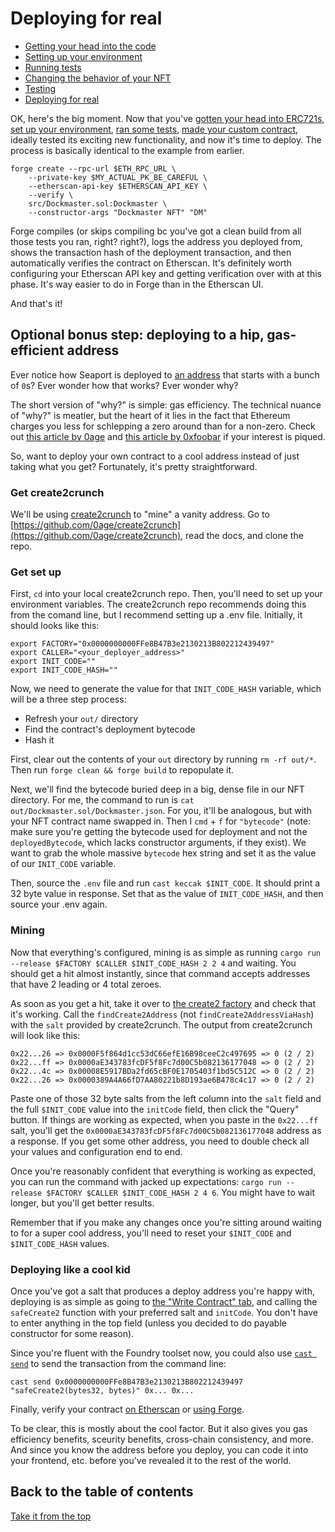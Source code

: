 # Deploying for real

- [Getting your head into the code](ERC721Concepts.md)
- [Setting up your environment](EnvironmentSetup.md)
- [Running tests](Testing.md)
- [Changing the behavior of your NFT](CustomNFTFunctionality.md)
- [Testing](Testing.md)
- [Deploying for real](Deploying.md)

OK, here's the big moment. Now that you've [gotten your head into ERC721s](ERC721Concepts.md), [set up your environment](EnvironmentSetup.md), [ran some tests](Testing.md), [made your custom contract](CustomNFTFunctionality.md), ideally tested its exciting new functionality, and now it's time to deploy. The process is basically identical to the example from earlier.

```
forge create --rpc-url $ETH_RPC_URL \
    --private-key $MY_ACTUAL_PK_BE_CAREFUL \
    --etherscan-api-key $ETHERSCAN_API_KEY \
    --verify \
    src/Dockmaster.sol:Dockmaster \
    --constructor-args "Dockmaster NFT" "DM"
```

Forge compiles (or skips compiling bc you've got a clean build from all those tests you ran, right? right?),  logs the address you deployed from, shows the transaction hash of the deployment transaction, and then automatically verifies the contract on Etherscan. It's definitely worth configuring your Etherscan API key and getting verification over with at this phase. It's way easier to do in Forge than in the Etherscan UI.

And that's it! 

## Optional bonus step: deploying to a hip, gas-efficient address

Ever notice how Seaport is deployed to [an address](https://etherscan.io/address/0x00000000000000adc04c56bf30ac9d3c0aaf14dc) that starts with a bunch of `0`s? Ever wonder how that works? Ever wonder why?

The short version of "why?" is simple: gas efficiency. The technical nuance of "why?" is meatier, but the heart of it lies in the fact that Ethereum charges you less for schlepping a zero around than for a non-zero. Check out [this article by 0age](https://medium.com/coinmonks/on-efficient-ethereum-addresses-3fef0596e263) and [this article by 0xfoobar](https://0xfoobar.substack.com/p/vanity-addresses) if your interest is piqued.

So, want to deploy your own contract to a cool address instead of just taking what you get? Fortunately, it's pretty straightforward.

### Get create2crunch

We'll be using [create2crunch](https://github.com/0age/create2crunch) to "mine" a vanity address. Go to [https://github.com/0age/create2crunch](https://github.com/0age/create2crunch), read the docs, and clone the repo.

### Get set up

First, `cd` into your local create2crunch repo. Then, you'll need to set up your environment variables. The create2crunch repo recommends doing this from the comand line, but I recommend setting up a .env file. Initially, it should looks like this:

```
export FACTORY="0x0000000000FFe8B47B3e2130213B802212439497"
export CALLER="<your_deployer_address>"
export INIT_CODE=""
export INIT_CODE_HASH=""
```

Now, we need to generate the value for that `INIT_CODE_HASH` variable, which will be a three step process:

- Refresh your `out/` directory
- Find the contract's deployment bytecode
- Hash it

First, clear out the contents of your `out` directory by running `rm -rf out/*`. Then run `forge clean && forge build` to repopulate it.

Next, we'll find the bytecode buried deep in a big, dense file in our NFT directory. For me, the command to run is `cat out/Dockmaster.sol/Dockmaster.json`. For you, it'll be analogous, but with your NFT contract name swapped in. Then I `cmd` + `f` for `"bytecode"` (note: make sure you're getting the bytecode used for deployment and not the `deployedBytecode`, which lacks constructor arguments, if they exist). We want to grab the whole massive `bytecode` hex string and set it as the value of our `INIT_CODE` variable.

Then, source the `.env` file and run `cast keccak $INIT_CODE`. It should print a 32 byte value in response. Set that as the value of `INIT_CODE_HASH`, and then source your .env again.

### Mining

Now that everything's configured, mining is as simple as running `cargo run --release $FACTORY $CALLER $INIT_CODE_HASH 2 2 4` and waiting. You should get a hit almost instantly, since that command accepts addresses that have 2 leading or 4 total zeroes.

As soon as you get a hit, take it over to [the create2 factory](https://etherscan.io/address/0x0000000000FFe8B47B3e2130213B802212439497) and check that it's working. Call the `findCreate2Address` (not `findCreate2AddressViaHash`) with the `salt` provided by create2crunch. The output from create2crunch will look like this:

```
0x22...26 => 0x0000F5f864d1cc53dC66efE16B98ceeC2c497695 => 0 (2 / 2)
0x22...ff => 0x0000aE343783fcDF5f8Fc7d00C5b082136177048 => 0 (2 / 2)
0x22...4c => 0x00008E5917BDa2fd65cBF0E1705403f1bd5C512C => 0 (2 / 2)
0x22...26 => 0x0000389A4A66fD7AA80221b8D193ae6B478c4c17 => 0 (2 / 2)
```

Paste one of those 32 byte salts from the left column into the `salt` field and the full `$INIT_CODE` value into the `initCode` field, then click the "Query" button. If things are working as expected, when you paste in the `0x22...ff` salt, you'll get the `0x0000aE343783fcDF5f8Fc7d00C5b082136177048` address as a response. If you get some other address, you need to double check all your values and configuration end to end.

Once you're reasonably confident that everything is working as expected, you can run the command with jacked up expectations: `cargo run --release $FACTORY $CALLER $INIT_CODE_HASH 2 4 6`. You might have to wait longer, but you'll get better results.

Remember that if you make any changes once you're sitting around waiting to for a super cool address, you'll need to reset your `$INIT_CODE` and `$INIT_CODE_HASH` values.

### Deploying like a cool kid

Once you've got a salt that produces a deploy address you're happy with, deploying is as simple as going to [the "Write Contract" tab](https://etherscan.io/address/0x0000000000FFe8B47B3e2130213B802212439497#writeContract), and calling the `safeCreate2` function with your preferred salt and `initCode`. You don't have to enter anything in the top field (unless you decided to do payable constructor for some reason).

Since you're fluent with the Foundry toolset now, you could also use [`cast send`](https://book.getfoundry.sh/reference/cast/cast-send?highlight=cast%20send#cast-send) to send the transaction from the command line:

```
cast send 0x0000000000FFe8B47B3e2130213B802212439497 "safeCreate2(bytes32, bytes)" 0x... 0x...
```

Finally, verify your contract [on Etherscan](https://etherscan.io/verifyContract) or [using Forge](https://book.getfoundry.sh/forge/deploying?highlight=verify#verifying-a-pre-existing-contract).

To be clear, this is mostly about the cool factor. But it also gives you gas efficiency benefits, sceurity benefits, cross-chain consistency, and more. And since you know the address before you deploy, you can code it into your frontend, etc. before you've revealed it to the rest of the world.

## Back to the table of contents

[Take it from the top](Overview.md)
